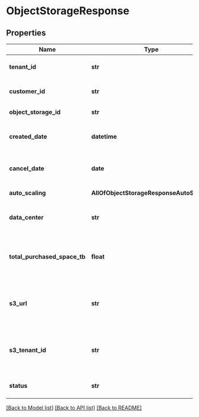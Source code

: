 # ObjectStorageResponse

## Properties
Name | Type | Description | Notes
------------ | ------------- | ------------- | -------------
**tenant_id** | **str** | Your customer tenant id | 
**customer_id** | **str** | Your customer number | 
**object_storage_id** | **str** | Your object storage id | 
**created_date** | **datetime** | Creation date for object storage. | 
**cancel_date** | **date** | Cancellation date for object storage. | 
**auto_scaling** | **AllOfObjectStorageResponseAutoScaling** | Autoscaling settings | 
**data_center** | **str** | Data center your object storage is located | 
**total_purchased_space_tb** | **float** | Amount of purchased / requested object storage in TB. | 
**s3_url** | **str** | S3 URL to connect to your S3 compatible object storage | 
**s3_tenant_id** | **str** | Your S3 tenantId. Only required for public sharing. | 
**status** | **str** | The object storage status | 

[[Back to Model list]](../README.md#documentation-for-models) [[Back to API list]](../README.md#documentation-for-api-endpoints) [[Back to README]](../README.md)

